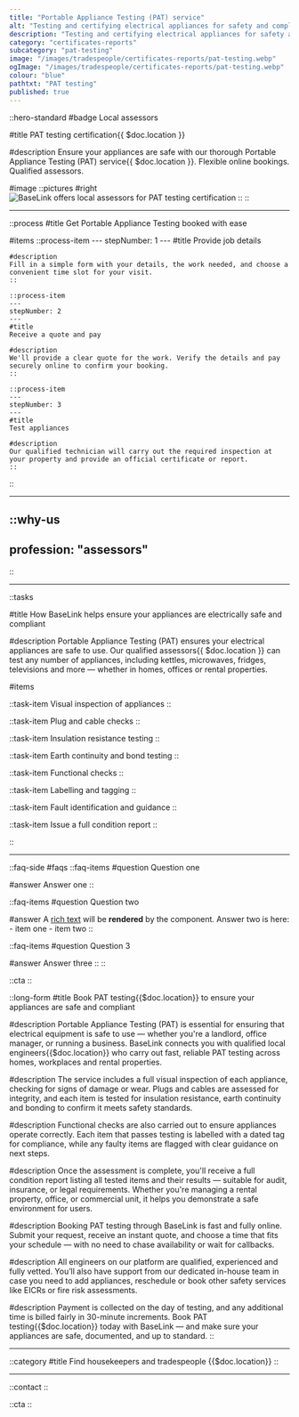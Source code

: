 ```yaml
---
title: "Portable Appliance Testing (PAT) service"
alt: "Testing and certifying electrical appliances for safety and compliance"
description: "Testing and certifying electrical appliances for safety and compliance"
category: "certificates-reports"
subcategory: "pat-testing"
image: "/images/tradespeople/certificates-reports/pat-testing.webp"
ogImage: "/images/tradespeople/certificates-reports/pat-testing.webp"
colour: "blue"
pathtxt: "PAT testing"
published: true
---
```


::hero-standard
#badge
Local assessors

#title
PAT testing certification{{ $doc.location }}

#description
Ensure your appliances are safe with our thorough Portable Appliance Testing (PAT) service{{ $doc.location }}. Flexible online bookings. Qualified assessors.

#image
    ::pictures
    #right
    ![BaseLink offers local assessors for PAT testing certification](/images/tradespeople/certificates-reports/pat-testing.webp)
    ::
::

---

::process
#title
Get Portable Appliance Testing booked with ease

#items
    ::process-item
    ---
    stepNumber: 1
    ---
    #title
    Provide job details

    #description
    Fill in a simple form with your details, the work needed, and choose a convenient time slot for your visit.
    ::
    
    ::process-item
    ---
    stepNumber: 2
    ---
    #title
    Receive a quote and pay

    #description
    We'll provide a clear quote for the work. Verify the details and pay securely online to confirm your booking.
    ::

    ::process-item
    ---
    stepNumber: 3
    ---
    #title
    Test appliances

    #description
    Our qualified technician will carry out the required inspection at your property and provide an official certificate or report.
    ::
::

---

::why-us
---
profession: "assessors"
---
::

---

::tasks

#title
How BaseLink helps ensure your appliances are electrically safe and compliant

#description
Portable Appliance Testing (PAT) ensures your electrical appliances are safe to use. Our qualified assessors{{ $doc.location }} can test any number of appliances, including kettles, microwaves, fridges, televisions and more — whether in homes, offices or rental properties.

#items

  ::task-item
  Visual inspection of appliances
  ::

  ::task-item
  Plug and cable checks
  ::

  ::task-item
  Insulation resistance testing
  ::

  ::task-item
  Earth continuity and bond testing
  ::

  ::task-item
  Functional checks
  ::

  ::task-item
  Labelling and tagging
  ::

  ::task-item
  Fault identification and guidance
  ::

  ::task-item
  Issue a full condition report
  ::

::

---

::faq-side
#faqs
  ::faq-items
  #question
  Question one

  #answer
  Answer one
  ::

  ::faq-items
  #question
  Question two

  #answer
  A [rich text](/services/commercial-cleaning) will be **rendered** by the component.
  Answer two is here:
    - item one
    - item two
  ::

  ::faq-items
  #question
  Question 3

  #answer
  Answer three
  ::
::

::cta
::

::long-form
#title
Book PAT testing{{$doc.location}} to ensure your appliances are safe and compliant

#description
Portable Appliance Testing (PAT) is essential for ensuring that electrical equipment is safe to use — whether you're a landlord, office manager, or running a business. BaseLink connects you with qualified local engineers{{$doc.location}} who carry out fast, reliable PAT testing across homes, workplaces and rental properties.

#description
The service includes a full visual inspection of each appliance, checking for signs of damage or wear. Plugs and cables are assessed for integrity, and each item is tested for insulation resistance, earth continuity and bonding to confirm it meets safety standards.

#description
Functional checks are also carried out to ensure appliances operate correctly. Each item that passes testing is labelled with a dated tag for compliance, while any faulty items are flagged with clear guidance on next steps.

#description
Once the assessment is complete, you'll receive a full condition report listing all tested items and their results — suitable for audit, insurance, or legal requirements. Whether you're managing a rental property, office, or commercial unit, it helps you demonstrate a safe environment for users.

#description
Booking PAT testing through BaseLink is fast and fully online. Submit your request, receive an instant quote, and choose a time that fits your schedule — with no need to chase availability or wait for callbacks.

#description
All engineers on our platform are qualified, experienced and fully vetted. You’ll also have support from our dedicated in-house team in case you need to add appliances, reschedule or book other safety services like EICRs or fire risk assessments.

#description
Payment is collected on the day of testing, and any additional time is billed fairly in 30-minute increments. Book PAT testing{{$doc.location}} today with BaseLink — and make sure your appliances are safe, documented, and up to standard.
::

---

::category
#title
Find housekeepers and tradespeople {{$doc.location}}
::

---

::contact
::

::cta
::